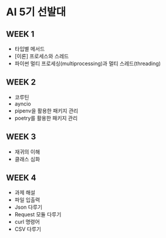 # AI 5기 선발대


## WEEK 1
- 타입별 메서드
- [이론] 프로세스와 스레드
- 파이썬 멀티 프로세싱(multiprocessing)과 멀티 스레드(threading)

## WEEK 2
- 코루틴
- ayncio
- pipenv을 활용한 패키지 관리
- poetry를 활용한 패키지 관리

## WEEK 3
- 재귀의 이해
- 클래스 심화

## WEEK 4
- 과제 해설
- 파일 입출력
- Json 다루기
- Request 모듈 다루기
- curl 명령어
- CSV 다루기
